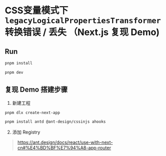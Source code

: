 # CSS变量模式下 `legacyLogicalPropertiesTransformer` 转换错误 / 丢失 （Next.js 复现 Demo)

## Run

```bash
pnpm install

pnpm dev
```

## 复现 Demo 搭建步骤

1. 新建工程

```bash
pnpm dlx create-next-app

pnpm install antd @ant-design/cssinjs ahooks
```

2. 添加 Registry

> https://ant.design/docs/react/use-with-next-cn#%E4%BD%BF%E7%94%A8-app-router
